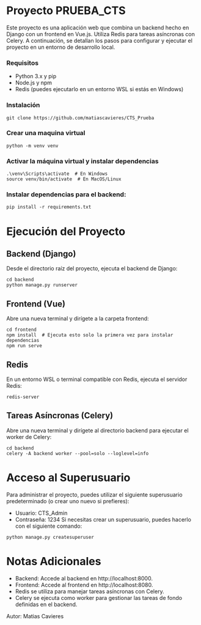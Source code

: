 # Proyecto PRUEBA_CTS
Este proyecto es una aplicación web que combina un backend hecho en Django con un frontend en Vue.js. Utiliza Redis para tareas asíncronas con Celery. A continuación, se detallan los pasos para configurar y ejecutar el proyecto en un entorno de desarrollo local.

### Requisitos
- Python 3.x y pip
- Node.js y npm
- Redis (puedes ejecutarlo en un entorno WSL si estás en Windows)

### Instalación
```
git clone https://github.com/matiascavieres/CTS_Prueba
```

### Crear una maquina virtual
```
python -m venv venv
```
### Activar la máquina virtual y instalar dependencias
```
.\venv\Scripts\activate  # En Windows
source venv/bin/activate  # En MacOS/Linux

```

### Instalar dependencias para el backend:
```
pip install -r requirements.txt
```
# Ejecución del Proyecto
## Backend (Django)
Desde el directorio raíz del proyecto, ejecuta el backend de Django:
```
cd backend
python manage.py runserver
```
## Frontend (Vue)
Abre una nueva terminal y dirígete a la carpeta frontend:
```
cd frontend
npm install  # Ejecuta esto solo la primera vez para instalar dependencias
npm run serve
```

## Redis
En un entorno WSL o terminal compatible con Redis, ejecuta el servidor Redis:
```
redis-server
```

## Tareas Asíncronas (Celery)
Abre una nueva terminal y dirígete al directorio backend para ejecutar el worker de Celery:
```
cd backend
celery -A backend worker --pool=solo --loglevel=info
```
# Acceso al Superusuario
Para administrar el proyecto, puedes utilizar el siguiente superusuario predeterminado (o crear uno nuevo si prefieres):

- Usuario: CTS_Admin
- Contraseña: 1234
Si necesitas crear un superusuario, puedes hacerlo con el siguiente comando:

```
python manage.py createsuperuser
```

# Notas Adicionales

- Backend: Accede al backend en http://localhost:8000.
- Frontend: Accede al frontend en http://localhost:8080.
- Redis se utiliza para manejar tareas asíncronas con Celery.
- Celery se ejecuta como worker para gestionar las tareas de fondo definidas en el backend.

Autor: Matias Cavieres